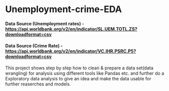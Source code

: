 # Unemployment-crime-EDA
#### Data Source (Unemployment rates) - https://api.worldbank.org/v2/en/indicator/SL.UEM.TOTL.ZS?downloadformat=csv
#### Data Source (Crime Rate) - https://api.worldbank.org/v2/en/indicator/VC.IHR.PSRC.P5?downloadformat=csv
This project shows step by step how to clean & prepare a data set(data wrangling) for analysis using different tools like Pandas etc. and further do a Exploratory data analysis to give an idea and make the data usable for further reaserches and models.
